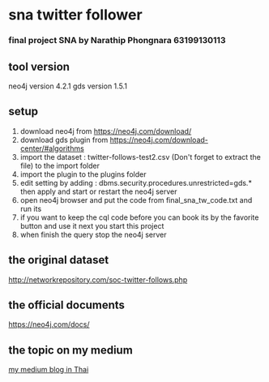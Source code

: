 # sna twitter follower
### final project SNA by Narathip Phongnara 63199130113

## tool version
neo4j version 4.2.1
gds version 1.5.1

## setup
1. download neo4j from https://neo4j.com/download/
2. download gds plugin from https://neo4j.com/download-center/#algorithms
3. import the dataset : twitter-follows-test2.csv (Don't forget to extract the file) to the import folder
4. import the plugin to the plugins folder
5. edit setting by adding : dbms.security.procedures.unrestricted=gds.* then apply and start or restart the neo4j server
6. open neo4j browser and put the code from final_sna_tw_code.txt and run its
7. if you want to keep the cql code before you can book its by the favorite button and use it next you start this project
8. when finish the query stop the neo4j server 

## the original dataset
http://networkrepository.com/soc-twitter-follows.php

## the official documents 
https://neo4j.com/docs/

## the topic on my medium
[my medium blog in Thai](https://narathip-que.medium.com/%E0%B8%A1%E0%B8%B2%E0%B8%A5%E0%B8%AD%E0%B8%87%E0%B8%A7%E0%B8%B4%E0%B9%80%E0%B8%84%E0%B8%A3%E0%B8%B2%E0%B8%B0%E0%B8%AB%E0%B9%8C%E0%B8%9C%E0%B8%B9%E0%B9%89%E0%B8%95%E0%B8%B4%E0%B8%94%E0%B8%95%E0%B8%B2%E0%B8%A1%E0%B8%9A%E0%B8%99-twitter-%E0%B8%94%E0%B9%89%E0%B8%A7%E0%B8%A2-neoj4-%E0%B8%81%E0%B8%B1%E0%B8%99%E0%B8%84%E0%B8%A3%E0%B8%B1%E0%B8%9A-86a6d1b5b0f4)
